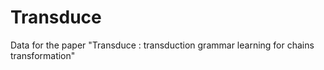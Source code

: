 # Transduce
Data for the paper "Transduce : transduction grammar learning for chains transformation"
